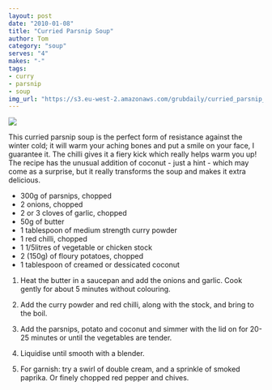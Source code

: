 ```yaml
---
layout: post
date: "2010-01-08"
title: "Curried Parsnip Soup"
author: Tom
category: "soup"
serves: "4"
makes: "-"
tags:
- curry
- parsnip
- soup
img_url: "https://s3.eu-west-2.amazonaws.com/grubdaily/curried_parsnip_soup.jpg"
---
```

<img src="https://s3.eu-west-2.amazonaws.com/grubdaily/curried_parsnip_soup.jpg" />

This curried parsnip soup is the perfect form of resistance against the winter cold; it will warm your aching bones and put a smile on your face, I guarantee it. The chilli gives it a fiery kick which really helps warm you up! The recipe has the unusual addition of coconut - just a hint - which may come as a surprise, but it really transforms the soup and makes it extra delicious.


* 300g of parsnips, chopped
* 2 onions, chopped
* 2 or 3 cloves of garlic, chopped
* 50g of butter
* 1 tablespoon of medium strength curry powder
* 1 red chilli, chopped
* 1 1/5litres of vegetable or chicken stock
* 2 (150g) of floury potatoes, chopped
* 1 tablespoon of creamed or dessicated coconut

1. Heat the butter in a saucepan and add the onions and garlic. Cook gently for about 5 minutes without colouring.

2. Add the curry powder and red chilli, along with the stock, and bring to the boil.

3. Add the parsnips, potato and coconut and simmer with the lid on for 20-25 minutes or until the vegetables are tender.

4. Liquidise until smooth with a blender.

5. For garnish: try a swirl of double cream, and a sprinkle of smoked paprika. Or finely chopped red pepper and chives.
